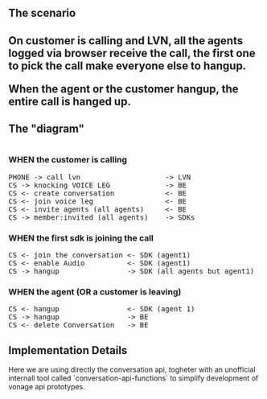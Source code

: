 <h2>The scenario<h2>
On customer is calling and LVN, all the agents logged via browser receive the call, the first one to pick the call make everyone else to hangup. 

When the agent or the customer hangup, the entire call is hanged up. 


<h2>The "diagram"<h1>
<h3>WHEN the customer is calling</h3>
<pre>
PHONE -> call lvn                    -> LVN
CS -> knocking VOICE LEG             -> BE
CS <- create conversation            <- BE         
CS <- join voice leg                 <- BE                
CS <- invite agents (all agents)     <- BE
CS -> member:invited (all agents)    -> SDKs
</pre>

<h3>WHEN the first sdk is joining the call</h3>
<pre>
CS <- join the conversation <- SDK (agent1)
CS <- enable Audio          <- SDK (agent1)
CS -> hangup                -> SDK (all agents but agent1)                              
</pre>

<h3>WHEN the agent (OR a customer is leaving)</h3>
<pre>
CS <- hangup                <- SDK (agent 1)
CS -> hangup                -> BE
CS <- delete Conversation   -> BE
</pre>


<h2>Implementation Details</h2>
Here we are using directly the conversation api, togheter with an unofficial internall tool called `conversation-api-functions` to simplify development of vonage api prototypes. 







